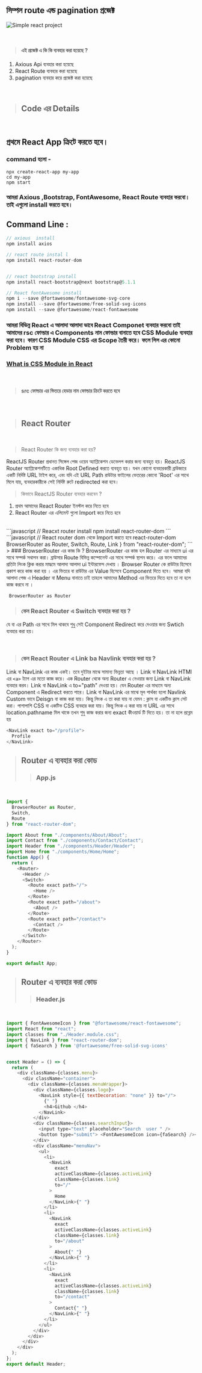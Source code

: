 ## সিম্পল route  এন্ড pagination  প্রজেক্ট 
![Simple react project ](https://i.ibb.co/2dhSDgS/screencapture-simple-pagination-react-netlify-app-2021-09-29-04-21-00.png "San Juan Mountains")

<br>

> #### এই প্রজেক্ট এ কি কি ব্যবহার করা  হয়েছে ? 
1. Axious Api  ব্যবহার করা হয়েছে 
1. React Route  ব্যবহার করা  হয়েছে 
1. pagination  ব্যবহার করে  প্রজেক্ট করা হয়েছে 
<br>

> ## Code  এর Details 
<br>

## প্রথমে React App  ক্রিটে করতে হবে।  
###  command  হলো -

```
npx create-react-app my-app
cd my-app
npm start
```

### আমরা Axious ,Bootstrap, FontAwesome, React Route    ব্যবহার করবো।  তাই এগুলো  install  করতে  হবে। 

##  Command Line : 
```javascript
// axious  install 
npm install axios

// react route instal l 
npm install react-router-dom


// react bootstrap install 
npm install react-bootstrap@next bootstrap@5.1.1

// React fontAwesome install 
npm i --save @fortawesome/fontawesome-svg-core
npm install --save @fortawesome/free-solid-svg-icons
npm install --save @fortawesome/react-fontawesome

```

 ###  আমরা বিভিন্ন React এ আলাদা  আলাদা ভাবে  React Componet ব্যবহার করবো তাই আমাদের rsc  ফোল্ডার এ Components  নাম  ফোল্ডার  বানাতে হবে CSS Module  ব্যবহার করা হবে।  কারণ CSS Module CSS এর   Scope   তৈরী করে।  ফলে সিস এর  কোনো Problem  হয় না 
 ### [What is CSS Module in React](https://youtu.be/qgapiFsm_Ok)
 <br>

 > #### src ফোল্ডার এর ভিতরে  হেডার নাম ফোল্ডার ক্রিটে করতে হবে 
<br>

> ## React Router
<br>
 
> React Router  কি জন্য ব্যবহার করা হয়? <br>

ReactJS Router প্রধানত সিঙ্গেল পেজ ওয়েব অ্যাপ্লিকেশন ডেভেলপ করার জন্য ব্যবহৃত হয়। ReactJS Router অ্যাপ্লিকেশনটিতে একাধিক Root  Defined করতে ব্যবহৃত হয়। যখন কোনো ব্যবহারকারী ব্রাউজারে একটি নির্দিষ্ট URL  টাইপ করে, এবং যদি এই URL Path  রাউটার ফাইলের ভেতরের কোনো 'Root' এর সাথে মিলে যায়, ব্যবহারকারীকে সেই নির্দিষ্ট রুটে redirected  করা হবে।

> কিভাবে ReactJS Router ব্যবহার করবেন ? <br>
1. প্রথম আমাদের React Router  ইনস্টল করে  নিতে হবে
2. React Router  এর এলিমেন্ট গুলো Import  করে নিতে হবে 
<br>
```javascript
// Reacxt router install 
npm install react-router-dom
```
```javascript
// React router dom  থেকে Import  করতে হবে 
 react-router-dom 
  BrowserRouter as Router,
  Switch,
  Route,
  Link
} from "react-router-dom";
```
> ### BrowserRouter  এর কাজ কি ? 
BrowserRouter  এর কাজ হল  
Router  এর মাধ্যমে ui  এর সাথে সম্পর্ক সথাপন করা।   ব্রাউসার Route   বিভিন্ন কম্পোনেন্ট এর   সাথে সম্পর্ক স্থাপন করে।  এর  ফলে আমাদের প্রতিটা লিংক ক্লিক করার মাদ্ধমে আলাদা আলাদা ui  ইন্টারফেস  দেখায় ।  Browser Router কে রাউটার হিসেবে প্রকাশ করে কাজ করা হয় । <Router> এর ভিতরে বা রাউটার এর Value  হিসেবে  Component  দিতে হবে।   আমরা যদি আলাদা পেজ এ Header   বা Menu  বানাতে চাই তাহলে আমাদের <Router>  Method  এর ভিতরে দিতে  হবে তা না হলে কাজ করবে না । 


     BrowserRouter as Router
     
> ### কেন  React Router  এ  Switch  ব্যবহার করা  হয় ?  <br>

যে <Router >  বা <Redirect >  এর  Path এর সাথে মিল থাকবে শুধু সেই Component  Redirect  করে দেওয়ার জন্য Swtich   ব্যবহার করা হয়। 

<br>

> ### কেন  React Router  এ  Link ba Navlink   ব্যবহার করা  হয় ?  <br>

Link বা NavLink এর কাজ   একই। তবে দুইটার মাঝে সামান্য  ভিন্নতা আছে । Link বা NavLink  HTMl  এর `<a>` ট্যাগ এর  মতো কাজ  করে। এক Router  থেকে অন্য Router  এ  নেওয়ার জন্য  Link  বা NavLink  ব্যবহার করব। Link  বা NavLink   এ to="path"  দেওয়া হয়।  যেন Router   এর মাধ্যমে অন্য Component  এ Redirect  করতে   পারে।   Link  বা NavLink   এর মাঝে মূল পার্থক্য হলো Navlink Custom ভাবে Deisgn  বা কাজ করা যায়।   কিন্তু লিংক এ তা করা  যায় না 
যেমন : ক্লাস বা একটিভ ক্লাস সেট করা।  পাশাপাশি CSS  বা একটিভ CSS  ব্যবহার করা যায়।  কিন্তু লিংক এ  করা যায় না 
URL  এর সাথে location.pathname  মিল থাকে তখন শুদু কাজ করার  জন্য exact  কীওয়ার্ড টি দিতে  হয়।  তা না হলে প্রব্লেম হয়
```javascript 
<NavLink exact to="/profile">
  Profile
</NavLink>
```

> ## Router  এ ব্যবহার  করা কোড 
>
>> ### App.js 
<br>


```javascript
import {
  BrowserRouter as Router,
  Switch,
  Route
} from "react-router-dom";

import About from "./components/About/About";
import Contact from "./components/Contact/Contact";
import Header from "./components/Header/Header";
import Home from "./components/Home/Home";
function App() {
  return (
    <Router>
      <Header />
      <Switch>
        <Route exact path="/">
          <Home />
        </Route>
        <Route exact path="/about">
          <About />
        </Route>
        <Route exact path="/contact">
          <Contact />
        </Route>
      </Switch>
    </Router>
  );
}

export default App;

```

> ## Router  এ ব্যবহার  করা কোড 
>
>> ### Header.js 
<br>

```javascript
import { FontAwesomeIcon } from "@fortawesome/react-fontawesome";
import React from "react";
import classes from "./Header.module.css";
import { NavLink } from "react-router-dom";
import { faSearch } from '@fortawesome/free-solid-svg-icons'


const Header = () => {
  return (
    <div className={classes.menu}>
      <div className="container">
        <div className={classes.menuWrapper}>
          <div className={classes.logo}>
            <NavLink style={{ textDecoration: "none" }} to="/">
              {" "}
              <h4>Github </h4>
            </NavLink>
          </div>
          <div className={classes.searchInput}>
            <input type="text" placeholder="Search  user " />
            <button type="submit"> <FontAwesomeIcon icon={faSearch} /></button>
          </div>
          <div className="menuNav">
            <ul>
              <li>
                <NavLink
                  exact
                  activeClassName={classes.activeLink}
                  className={classes.link}
                  to="/"
                >
                  Home
                </NavLink>{" "}
              </li>
              <li>
                <NavLink
                  exact
                  activeClassName={classes.activeLink}
                  className={classes.link}
                  to="/about"
                >
                  About{" "}
                </NavLink>{" "}
              </li>
              <li>
                <NavLink
                  exact
                  activeClassName={classes.activeLink}
                  className={classes.link}
                  to="/contact"
                >
                  Contact{" "}
                </NavLink>{" "}
              </li>
            </ul>
          </div>
        </div>
      </div>
    </div>
  );
};
export default Header;
```
